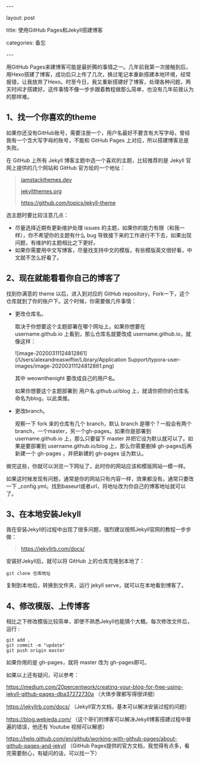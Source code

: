 \---

layout: post

title: 使用GitHub Pages和Jekyll搭建博客

categories: 备忘

\---

用GitHub Pages来建博客可能是最折腾的事情之一。几年前我第一次接触到后，用Hexo搭建了博客，成功后只上传了几次，换过笔记本重新搭建本地环境，经常报错，让我放弃了Hexo。时至今日，我又重新搭建好了博客，处理各种问题，两天时间才搭建好。这件事情不像一步步跟着教程做那么简单，也没有几年前我认为的那样难。

## 1、找一个你喜欢的theme

如果你还没有GitHub账号，需要注册一个，用户名最好不要含有大写字母，曾经我有一个含大写字母的账号，不能和 GitHub Pages 上对应，所以搭建博客总是失败。

在 GitHub 上所有 Jekyll 博客主题中选一个喜欢的主题，比较推荐的是 Jekyll 官网上提供的几个网站和 GitHub 官方给的一个地址：

> [jamstackthemes.dev](https://jamstackthemes.dev/ssg/jekyll/)
>
> [jekyllthemes.org](http://jekyllthemes.org/)
>
> https://github.com/topics/jekyll-theme



选主题时要比较注意几点：

- 尽量选择近期有更新维护处理 issues 的主题，如果你的能力有限（和我一样），你不希望你的主题有什么 bug 导致接下来的工作进行不下去，如果出现问题，有维护的主题相比之下更好。
- 如果你需要用中文写博客，尽量找支持中文的模版，有些模版英文很好看，中文就不怎么好看了。

## 2、现在就能看看你自己的博客了

找到你满意的 theme 以后，进入到对应的 GitHub repository，Fork一下，这个仓库就到了你的账户下。这个时候，你需要做几件事情：

- 更改仓库名。

  取决于你想要这个主题部署在哪个网址上。如果你想要在 username.github.io 上看到，那么仓库名就要改成 username.github.io，就像这样：

  ![image-20200311124812861](/Users/alexandreaswiftie/Library/Application Support/typora-user-images/image-20200311124812861.png)

  其中 weownthenight 要改成自己的用户名。

  如果你想要这个主题部署到 用户名.github.ui/blog 上，就请你把你的仓库名命名为blog，以此类推。

- 更改branch。

  观察一下 fork 来的仓库有几个 branch，默认 branch 是哪个？一般会有两个 branch，一个master，另一个gh-pages。如果你是部署到 username.github.io 上，那么只要留下 master 并把它设为默认就可以了。如果是要部署到 username.github.io/blog 上，那么你需要删掉 gh-pages后再新建一个 gh-pages ，并把新建的 gh-pages 设为默认。

做完这些，你就可以浏览一下网址了，此时你的网站应该和模版网站一模一样。

如果这时候发现有问题，通常是你的网站只有内容一样，效果都没有。通常只要改一下 _config.yml。找到baseurl或者url，将地址改为你自己的博客地址就可以了。

## 3、在本地安装Jekyll

我在安装Jekyll的过程中出现了很多问题，强烈建议按照Jekyll官网的教程一步步做：

> https://jekyllrb.com/docs/

安装好Jekyll后，就可以将 GitHub 上的仓库克隆到本地了：

```
git clone 仓库地址
```

复制到本地后，转换到文件夹，运行 jekyll serve，就可以在本地看到博客了。

## 4、修改模版、上传博客

相比之下修改模版比较简单，即使不熟悉Jekyll也能猜个大概。每次修改文件后，运行 :

```
git add .
git commit -m "update"
git push origin master
```

如果你用的是 gh-pages，就将 master 改为 gh-pages即可。

如果以上还有疑问，可以参考：

https://medium.com/20percentwork/creating-your-blog-for-free-using-jekyll-github-pages-dba37272730a （大体步骤都写得很详细）

https://jekyllrb.com/docs/ （Jekyll官方文档，基本可以解决安装过程的问题）

https://blog.webjeda.com/ （这个哥们的博客可以解决Jekyll博客搭建过程中普遍的错误，他还有 Youtube 视频可以解惑）

https://help.github.com/en/github/working-with-github-pages/about-github-pages-and-jekyll （GitHub Pages提供的官方文档，我觉得有点多，看完需要耐心，有疑问的话，可以找一下）